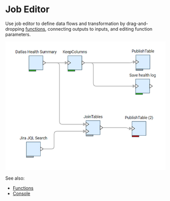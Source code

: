 <!-- TITLE: Job Editor -->
<!-- SUBTITLE: -->

# Job Editor

Use job editor to define data flows and transformation by drag-and-dropping 
[functions](../entities/function.md), connecting outputs to inputs, and editing
function parameters.

![Job Editor](../uploads/features/recipe-editor.png "Job Editor")

See also: 

* [Functions](../entities/function.md)
* [Console](../features/console.md)
